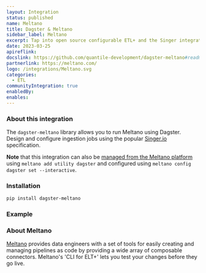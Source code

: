```yaml
---
layout: Integration
status: published
name: Meltano
title: Dagster & Meltano
sidebar_label: Meltano
excerpt: Tap into open source configurable ETL+ and the Singer integration library.
date: 2023-03-25
apireflink:
docslink: https://github.com/quantile-development/dagster-meltano#readme
partnerlink: https://meltano.com/
logo: /integrations/Meltano.svg
categories:
  - ETL
communityIntegration: true
enabledBy:
enables:
---
```


### About this integration

The `dagster-meltano` library allows you to run Meltano using Dagster. Design and configure ingestion jobs using the popular [Singer.io](https://singer.io) specification.

**Note** that this integration can also be [managed from the Meltano platform](https://hub.meltano.com/utilities/dagster/) using `meltano add utility dagster` and configured using `meltano config dagster set --interactive`.

### Installation

```bash
pip install dagster-meltano
```

### Example

<CodeExample filePath="integrations/meltano.py" language="python" />

### About Meltano

[Meltano](https://meltano.com/) provides data engineers with a set of tools for easily creating and managing pipelines as code by providing a wide array of composable connectors. Meltano's 'CLI for ELT+' lets you test your changes before they go live.
